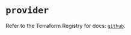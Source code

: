 # `provider`

Refer to the Terraform Registry for docs: [`github`](https://registry.terraform.io/providers/integrations/github/5.45.0/docs).
